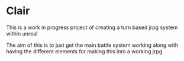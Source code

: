 # Clair

This is a work in progress project of creating a turn based jrpg system within unreal

The aim of this is to just get the main battle system working along with having the different elements for making this into a working jrpg

